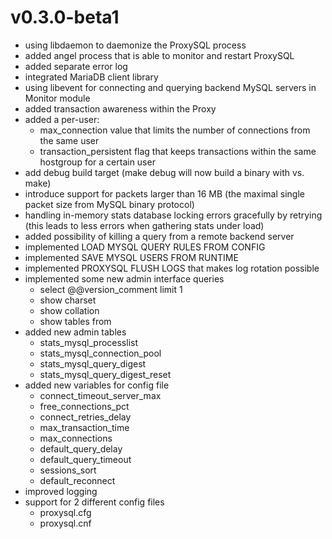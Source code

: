 v0.3.0-beta1
============= 

* using libdaemon to daemonize the ProxySQL process
* added angel process that is able to monitor and restart ProxySQL
* added separate error log
* integrated MariaDB client library
* using libevent for connecting and querying backend MySQL servers in Monitor module
* added transaction awareness within the Proxy
* added a per-user:
  * max_connection value that limits the number of connections from the same user
  * transaction_persistent flag that keeps transactions within the same hostgroup for a certain user 
* add debug build target (make debug will now build a binary with vs. make)
* introduce support for packets larger than 16 MB (the maximal single packet size from MySQL binary protocol)
* handling in-memory stats database locking errors gracefully by retrying (this leads to less errors when gathering stats under load)
* added possibility of killing a query from a remote backend server
* implemented LOAD MYSQL QUERY RULES FROM CONFIG
* implemented SAVE MYSQL USERS FROM RUNTIME
* implemented PROXYSQL FLUSH LOGS that makes log rotation possible
* implemented some new admin interface queries
  * select @@version_comment limit 1
  * show charset
  * show collation
  * show tables from
* added new admin tables
  * stats_mysql_processlist
  * stats_mysql_connection_pool
  * stats_mysql_query_digest
  * stats_mysql_query_digest_reset
* added new variables for config file
  * connect_timeout_server_max
  * free_connections_pct
  * connect_retries_delay
  * max_transaction_time
  * max_connections
  * default_query_delay
  * default_query_timeout
  * sessions_sort
  * default_reconnect
* improved logging
* support for 2 different config files
  * proxysql.cfg
  * proxysql.cnf